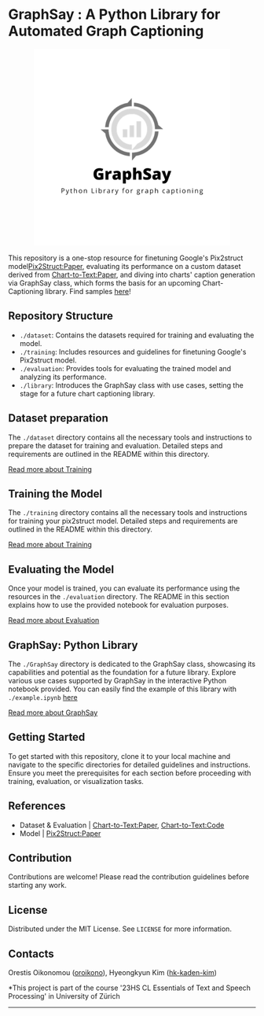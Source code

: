# GraphSay : A Python Library for Automated Graph Captioning

<p align="center">
  <img src="https://github.com/oroikono/ETSP/blob/main/graphsay_logo_tmp.png" alt="Sublime's custom image" width="400"//>
</p>

This repository is a one-stop resource for finetuning Google's Pix2struct model[Pix2Struct:Paper](https://www.semanticscholar.org/paper/Pix2Struct%3A-Screenshot-Parsing-as-Pretraining-for-Lee-Joshi/e1484706c0fab932fc9804df328044b3cb2f110d), evaluating its performance on a custom dataset derived from [Chart-to-Text:Paper](https://aclanthology.org/2022.acl-long.277/), and diving into charts' caption generation via GraphSay class, which forms the basis for an upcoming Chart-Captioning library. Find samples [here](https://github.com/oroikono/ETSP/blob/main/evaluation/Examples%20of%20GraphSay%20Use-Cases.pdf)!

## Repository Structure

- `./dataset`: Contains the datasets required for training and evaluating the model.
- `./training`: Includes resources and guidelines for finetuning  Google's Pix2struct model.
- `./evaluation`: Provides tools for evaluating the trained model and analyzing its performance.
- `./library`: Introduces the GraphSay class with use cases, setting the stage for a future chart captioning library.

## Dataset preparation

The `./dataset` directory contains all the necessary tools and instructions to prepare the dataset for training and evaluation. Detailed steps and requirements are outlined in the README within this directory. 

[Read more about Training](./dataset/README.md)


## Training the Model

The `./training` directory contains all the necessary tools and instructions for training your pix2struct model. Detailed steps and requirements are outlined in the README within this directory. 

[Read more about Training](./training/README.md)

## Evaluating the Model

Once your model is trained, you can evaluate its performance using the resources in the `./evaluation` directory. The README in this section explains how to use the provided notebook for evaluation purposes.

[Read more about Evaluation](./evaluation/README.md)

## GraphSay: Python Library

The `./GraphSay` directory is dedicated to the GraphSay class, showcasing its capabilities and potential as the foundation for a future library. Explore various use cases supported by GraphSay in the interactive Python notebook provided. You can easily find the example of this library with `./example.ipynb` [here](./example.ipynb)

[Read more about GraphSay](./GraphSay/README.md)

## Getting Started

To get started with this repository, clone it to your local machine and navigate to the specific directories for detailed guidelines and instructions. Ensure you meet the prerequisites for each section before proceeding with training, evaluation, or visualization tasks.

## References
- Dataset & Evaluation | [Chart-to-Text:Paper](https://aclanthology.org/2022.acl-long.277/), [Chart-to-Text:Code](https://github.com/vis-nlp/chart-to-text)  
- Model | [Pix2Struct:Paper](https://www.semanticscholar.org/paper/Pix2Struct%3A-Screenshot-Parsing-as-Pretraining-for-Lee-Joshi/e1484706c0fab932fc9804df328044b3cb2f110d)

## Contribution

Contributions are welcome! Please read the contribution guidelines before starting any work.

## License

Distributed under the MIT License. See `LICENSE` for more information.

## Contacts

Orestis Oikonomou ([oroikono](https://github.com/oroikono)), Hyeongkyun Kim ([hk-kaden-kim](https://github.com/hk-kaden-kim))

*This project is part of the course '23HS CL Essentials of Text and Speech Processing' in University of Zürich

---


